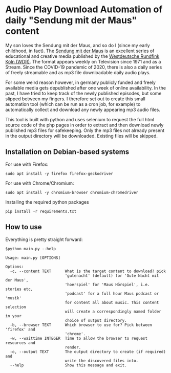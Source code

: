 # Audio Play Download Automation of daily "Sendung mit der Maus" content
My son loves the Sendung mit der Maus, and so do I (since my early childhood, in fact).
The [Sendung mit der Maus](https://www.wdrmaus.de/) is an excellent series of educational and creative media published by the [Westdeutsche Rundfink Köln (WDR)](https://www.wdr.de).
The format appears weekly on Television since 1971 and as a Stream.
Since the COVID-19 pandemic of 2020, there is also a daily series of freely streamable and as mp3 file downloadable daily audio plays.

For some weird reason however, in germany publicly funded and freely available media gets depublished after one week of online availability. In the past, I have tried to keep track of the newly published episodes, but some slipped between my fingers. I therefore set out to create this small automation tool (which can be run as a cron job, for example) to automatically collect and download any newly appearing mp3 audio files.

This tool is built with python and uses selenium to request the full html source code of the php pages in order to extract and then download newly published mp3 files for safekeeping. Only the mp3 files not already present in the output directory will be downloaded. Existing files will be skipped.

## Installation on Debian-based systems
For use with Firefox:
  ```
  sudo apt install -y firefox firefox-geckodriver
  ```

For use with Chrome/Chromium:
  ```
  sudo apt install -y chromium-browser chromium-chromedriver
  ```

Installing the required python packages
  ```
  pip install -r requirements.txt
  ```

## How to use
Everything is pretty straight forward:
  ```
  $python main.py --help

  Usage: main.py [OPTIONS]

  Options:
    -c, --content TEXT      What is the target content to download? pick
                            'gutenacht' (default) for 'Gute Nacht mit der Maus',
                            'hoerspiel' for 'Maus Hörspiel', i.e. stories etc,
                            'podcast' for a full hour Maus podcast or 'musik'
                            for content all about music. This content selection
                            will create a correspondingly named folder in your
                            choice of output directory.
    -b, --browser TEXT      Which browser to use for? Pick between 'firefox' and
                            'chrome'.
    -w, --waittime INTEGER  Time to allow the browser to request resources and
                            render.
    -o, --output TEXT       The output directory to create (if required) and
                            write the discovered files into.
    --help                  Show this message and exit.
  ```

